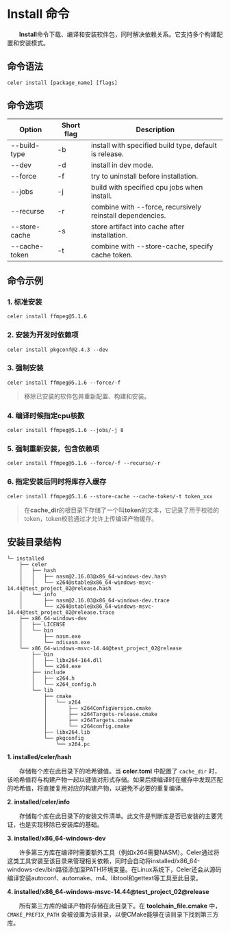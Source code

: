 # Install 命令

&emsp;&emsp;**Install**命令下载、编译和安装软件包，同时解决依赖关系。它支持多个构建配置和安装模式。

## 命令语法

```shell
celer install [package_name] [flags]  
```

## 命令选项

| Option	        | Short flag | Description                                              |
| ----------------- | ---------- | ---------------------------------------------------------|
| --build-type	    | -b	     | install with specified build type, default is release.   |
| --dev             | -d         | install in dev mode.                                     |
| --force	        | -f	     | try to uninstall before installation.                    |
| --jobs	        | -j	     | build with specified cpu jobs when install.              |
| --recurse	        | -r	     | combine with --force, recursively reinstall dependencies.|
| --store-cache     | -s         | store artifact into cache after installation.            |
| --cache-token     | -t         | combine with --store-cache, specify cache token.         |

## 命令示例

### 1. 标准安装

```shell
celer install ffmpeg@5.1.6
```

### 2. 安装为开发时依赖项

```shell
celer install pkgconf@2.4.3 --dev  
```

### 3. 强制安装

```shell
celer install ffmpeg@5.1.6 --force/-f
```
>移除已安装的软件包并重新配置、构建和安装。

### 4. 编译时候指定cpu核数

```shell
celer install ffmpeg@5.1.6 --jobs/-j 8
```

### 5. 强制重新安装，包含依赖项

```shell
celer install ffmpeg@5.1.6 --force/-f --recurse/-r
```

### 6. 指定安装后同时将库存入缓存

```shell
celer install ffmpeg@5.1.6 --store-cache --cache-token/-t token_xxx
```

>在**cache_dir**的根目录下存储了一个叫**token**的文本，它记录了用于校验的token，token校验通过才允许上传编译产物缓存。

## 安装目录结构

```
└─ installed
    ├── celer
    │   ├── hash
    │   │   ├── nasm@2.16.03@x86_64-windows-dev.hash
    │   │   └── x264@stable@x86_64-windows-msvc-14.44@test_project_02@release.hash
    │   └── info
    │       ├── nasm@2.16.03@x86_64-windows-dev.trace
    │       └── x264@stable@x86_64-windows-msvc-14.44@test_project_02@release.trace
    ├── x86_64-windows-dev
    │   ├── LICENSE
    │   └── bin
    │       ├── nasm.exe
    │       └── ndisasm.exe
    └── x86_64-windows-msvc-14.44@test_project_02@release
        ├── bin
        │   ├── libx264-164.dll
        │   └── x264.exe
        ├── include
        │   ├── x264.h
        │   └── x264_config.h
        └── lib
            ├── cmake
            │   └── x264
            │       ├── x264ConfigVersion.cmake
            │       ├── x264Targets-release.cmake
            │       ├── x264Targets.cmake
            │       └── x264config.cmake
            ├── libx264.lib
            └── pkgconfig
                └── x264.pc
```

**1. installed/celer/hash**  

&emsp;&emsp;存储每个库在此目录下的哈希键值。当 **celer.toml** 中配置了 `cache_dir` 时，该哈希值将与构建产物一起以键值对形式存储。如果后续编译时在缓存中发现匹配的哈希值，将直接复用对应的构建产物，以避免不必要的重复编译。 

**2. installed/celer/info** 

&emsp;&emsp;存储每个库在此目录下的安装文件清单。此文件是判断库是否已安装的主要凭证，也是实现移除已安装库的基础。  

**3. installed/x86_64-windows-dev** 

&emsp;&emsp;许多第三方库在编译时需要额外工具（例如x264需要NASM）。Celer通过将这类工具安装至该目录来管理相关依赖，同时会自动将installed/x86_64-windows-dev/bin路径添加至PATH环境变量。在Linux系统下，Celer还会从源码编译安装autoconf、automake、m4、libtool和gettext等工具至此目录。

**4. installed/x86_64-windows-msvc-14.44@test_project_02@release** 

&emsp;&emsp;所有第三方库的编译产物将存储在此目录下。在 **toolchain_file.cmake** 中，`CMAKE_PREFIX_PATH` 会被设置为该目录，以便CMake能够在该目录下找到第三方库。
